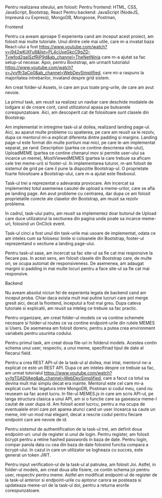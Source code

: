 Pentru realizarea siteului, am folosit:
    Pentru frontend: HTML, CSS, JavaScript, Bootstrap, React 
    Pentru backend: JavaScript (NodeJS, împreună cu Express), MongoDB, Mongoose, Postman,

Frontend

Pentru ca aveam aproape 0 experienta cand am inceput acest proiect, am folosit mai multe tutoriale. Unul dintre cele mai utile, care m-a invatat baza React-ului a fost https://www.youtube.com/watch?v=j942wKiXFu8&list=PL4cUxeGkcC9gZD-Tvwfod2gaISzfRiP9d&ab_channel=TheNetNinja care m-a ajutat sa fac setup-ul necesar. Apoi, pentru Bootstrap, am urmarit tutorialul https://www.youtube.com/watch?v=Jyvffr3aCp0&ab_channel=WebDevSimplified, care mi-a raspuns la majoritatea intrebarilor, invatand despre grid sistem.

Am creat folder-ul Assets, in care am pus toate png-urile, de care am avut nevoie.

La primul task, am reusit sa realizez un navbar care deschide modalele de lodgare si de creare cont, cand utilizatorul apasa pe butoanele corespunzatoare. Aici, am descoperit cat de folositoare sunt clasele din Bootstrap.

Am implementat in intregime task-ul al doilea, realizand landing page-ul. Aici, au aparut multe probleme cu spatierea, pe care am reusit sa le rezolv, dupa ce mentorul mi-a explicat diferenta dintre padding si margins. Landing page-ul este format din multe portiuni mai mici, pe care le-am implementat separat, pe rand: Description (partea ce contine descrierea site-ului), UploadMEME (partea ce contine chenarul mov si permite user-ului sa incarce un meme), MostViewedMEMES (partea la care trebuie sa aficam cele trei meme-uri) si footer-ul. In implementarea tuturor, m-am folosit de sistemul de grid pe care il pune la dispozitie Bootstrap-ul. O proprietate foarte folositoare a Bootstrap-ului, care m-a ajutat este flexboxul.  

Task-ul trei a reprezentat o adevarata provocare. Am incercat sa implementez totul asemenea casutei de upload a meme-urilor, care se afla pe landing page. Am avut probleme cu centrarea, dar dupa ce am folosit proprietatile corecte ale claselor din Bootstrap, am reusit sa rezolv problema.

In cadrul, task-ului patru, am reusit sa implementez doar butonul de Upload care duce utilizatorul la sectiunea din pagina unde poate sa incarce meme-uri, folosind un OnClick event.

Task-ul cinci a fost unul din task-urile mai usoare de implementat, odata ce am inteles cum sa folosesc liniile si coloanele din Bootstrap, footer-ul reprezentand o sectiune a landing page-ului.

Pentru task-ul sase, am incercat sa fac site-ul sa fie cat mai responsive la fiecare pas. In acest sens, am folosit clasele din Bootstrap care, de multe ori, se ocupa automat de responsiveness. De asemenea, am adaugat margini si padding in mai multe locuri pentru a face site-ul sa fie cat mai responsive.



Backend

Nu aveam absolut niciun fel de experienta legata de backend cand am inceput proba. Chiar daca exista mult mai putine lucruri care pot merge gresit aici, decat la frontend, inceputul a fost mai greu. Dupa cateva tutoriale si explicatii, am reusit sa inteleg ce trebuie sa fac practic.

Pentru organizare, am creat folder-ul models ce va contine schemele necesare si folder-ul routes ce va contine endpoint-urile din rutele MEMES si Users. De asemenea am folosit dorenv, pentru a putea crea environment variabels pentru usurinta codului.

Pentru primul task, am creat doua file-uri in folderul models. Acestea contin schema unui user, respectiv, a unui meme, specifinad tipul de date al fiecarui field.

Pentru a crea REST API-ul de la task-ul al doilea, mai intai, mentorul ne-a explicat ce este un REST API. Dupa ce am inteles despre ce trebuie sa fac, am urmat tutorialul https://www.youtube.com/watch?v=fgTGADljAeg&ab_channel=WebDevSimplified, care a facut ca totul sa devina mult mai simplu decat era inainte. Mentorul este cel care mi-a explicat cum fac legatura intre MongoDB, Postman si codul meu, cand nu reuseam sa fac acest lucru. In file-ul MEMES.js in care am scris API-ul, pe langa structura clasica a unui API, am si o functie care sa gaseasca meme-l cautat de user dupa id. Am folosit acest lucrcu, pentru a ma ocupa de eventualele erori care pot aparea atunci cand un user incearca sa caute un meme, intr-un mod mai elegant, decat a rescrie codul pentru fiecare endpoint care are nevoie de id.

Pentru sistemul de authentification de la task-ul trei, am definit doua endpoint-uri: unul de register si unul de login. Pentru register, am folosit bcrypt pentru a retine hashed passwords in baza de date.  Pentru login, compar parola data cu cea din baza de date folosind functia compara a bcrypt-ului. In cazul in care un utilizator se logheaza cu succes, este generat un token JWT.

Pentru input verification-ul de la task-ul al patrulea, am folosit Joi. Astfel, in folder-ul models, am creat doua alte fisiere, ce contin schema joi pentru user, respectiv pentru meme. Astfel am modificat endpoint-ul de register de la task-ul anterior si endpoint-urile cu ajotorur carora se posteaza si updateaza meme-uri de la task-ul doi, pentru a returna erorile corespunzatoare.